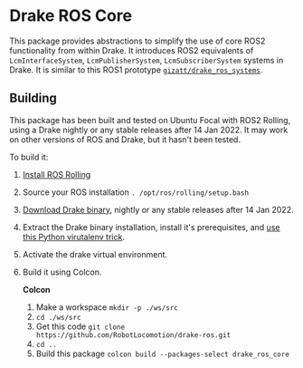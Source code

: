 # Drake ROS Core

This package provides abstractions to simplify the use of core ROS2 functionality from within Drake.
It introduces ROS2 equivalents of `LcmInterfaceSystem`, `LcmPublisherSystem`, `LcmSubscriberSystem` systems in Drake.
It is similar to this ROS1 prototype [`gizatt/drake_ros_systems`](https://github.com/gizatt/drake_ros_systems).

## Building

This package has been built and tested on Ubuntu Focal with ROS2 Rolling, using a Drake nightly or any stable releases after 14 Jan 2022.
It may work on other versions of ROS and Drake, but it hasn't been tested.

To build it:

1. [Install ROS Rolling](https://index.ros.org/doc/ros2/Installation/Rolling/)
1. Source your ROS installation `. /opt/ros/rolling/setup.bash`
1. [Download Drake binary](https://drake.mit.edu/from_binary.html), nightly or any stable releases after 14 Jan 2022.
1. Extract the Drake binary installation, install it's prerequisites, and [use this Python virutalenv trick](https://drake.mit.edu/from_binary.html).
1. Activate the drake virtual environment.
1. Build it using Colcon.

    **Colcon**
    1. Make a workspace `mkdir -p ./ws/src`
    1. `cd ./ws/src`
    1. Get this code `git clone https://github.com/RobotLocomotion/drake-ros.git`
    1. `cd ..`
    1. Build this package `colcon build --packages-select drake_ros_core`
